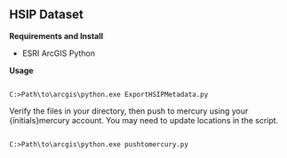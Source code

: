 HSIP Dataset
------------------------------------


**Requirements and Install**

  - ESRI ArcGIS Python

**Usage**

```

C:>Path\to\arcgis\python.exe ExportHSIPMetadata.py

```

Verify the files in your directory, then push to mercury using your 
{initials}mercury account.  You may need to update locations in the script.

```

C:>Path\to\arcgis\python.exe pushtomercury.py

```
